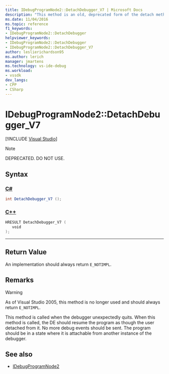 ```yaml
---
title: IDebugProgramNode2::DetachDebugger_V7 | Microsoft Docs
description: "This method is an old, deprecated form of the detach method used prior to Visual Studio 2005."
ms.date: 11/04/2016
ms.topic: reference
f1_keywords:
- IDebugProgramNode2::DetachDebugger
helpviewer_keywords:
- IDebugProgramNode2::DetachDebugger
- IDebugProgramNode2::DetachDebugger_V7
author: leslierichardson95
ms.author: lerich
manager: jmartens
ms.technology: vs-ide-debug
ms.workload:
- vssdk
dev_langs:
- CPP
- CSharp
---
```

# IDebugProgramNode2::DetachDebugger_V7

 [!INCLUDE [Visual Studio](~/includes/applies-to-version/vs-windows-only.md)]

> [!Note]
> DEPRECATED. DO NOT USE.

## Syntax

### [C#](#tab/csharp)
```csharp
int DetachDebugger_V7 ();
```
### [C++](#tab/cpp)
```cpp
HRESULT DetachDebugger_V7 (
   void 
);
```
---

## Return Value

An implementation should always return `E_NOTIMPL`.

## Remarks

> [!WARNING]
> As of Visual Studio 2005, this method is no longer used and should always return `E_NOTIMPL`.

This method is called when the debugger unexpectedly quits. When this method is called, the DE should resume the program as though the user detached from it. No more debug events should be sent. The program should be in a state where it is attachable from another instance of the debugger.

## See also

- [IDebugProgramNode2](../../../extensibility/debugger/reference/idebugprogramnode2.md)
